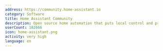 ```yaml
---
address: https://community.home-assistant.io
category: Software
title: Home Assistant Community
description: Open source home automation that puts local control and privacy first.
userCount: 102666
icon: home-assistant.png
activity: very high
language: en
---
```

